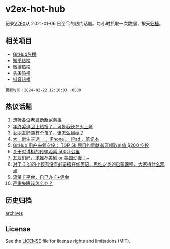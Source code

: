 # v2ex-hot-hub

 记录[V2EX](https://www.v2ex.com/)从 2021-01-06 日至今的热门话题。每小时抓取一次数据，按天[归档](archives)。
 
 ## 相关项目

- [GitHub热榜](https://github.com/lonnyzhang423/github-hot-hub)
- [知乎热榜](https://github.com/lonnyzhang423/zhihu-hot-hub)
- [微博热榜](https://github.com/lonnyzhang423/weibo-hot-hub)
- [头条热榜](https://github.com/lonnyzhang423/toutiao-hot-hub)
- [抖音热榜](https://github.com/lonnyzhang423/douyin-hot-hub)


 `更新时间：2024-02-22 12:10:03 +0800`

## 热议话题

1. [想听各位老哥断断家务事](https://www.v2ex.com/t/1017206)
1. [年终奖退回上热搜了，可是我还在火上烤](https://www.v2ex.com/t/1017164)
1. [女朋友好像有个孩子，该怎么继续？](https://www.v2ex.com/t/1017392)
1. [大一新生三选一： iPhone 、 iPad 、笔记本](https://www.v2ex.com/t/1017238)
1. [GitHub 用户来领空投： TOP 5k 项目的贡献者可领取价值 $200 空投](https://www.v2ex.com/t/1017287)
1. [关于对讲机的传输距离 5000 公里](https://www.v2ex.com/t/1017151)
1. [友友们好，求推荐美剧 or 美国动漫！~](https://www.v2ex.com/t/1017169)
1. [对于 3 岁的小孩有没有必要报在线英语、思维之类的启蒙课程，大家持什么观点](https://www.v2ex.com/t/1017298)
1. [流量卡平台，自己办卡+佣金](https://www.v2ex.com/t/1017424)
1. [严重失眠该怎么办？](https://www.v2ex.com/t/1017427)

## 历史归档

[archives](archives)

## License

See the [LICENSE](LICENSE) file for license rights and limitations (MIT).
